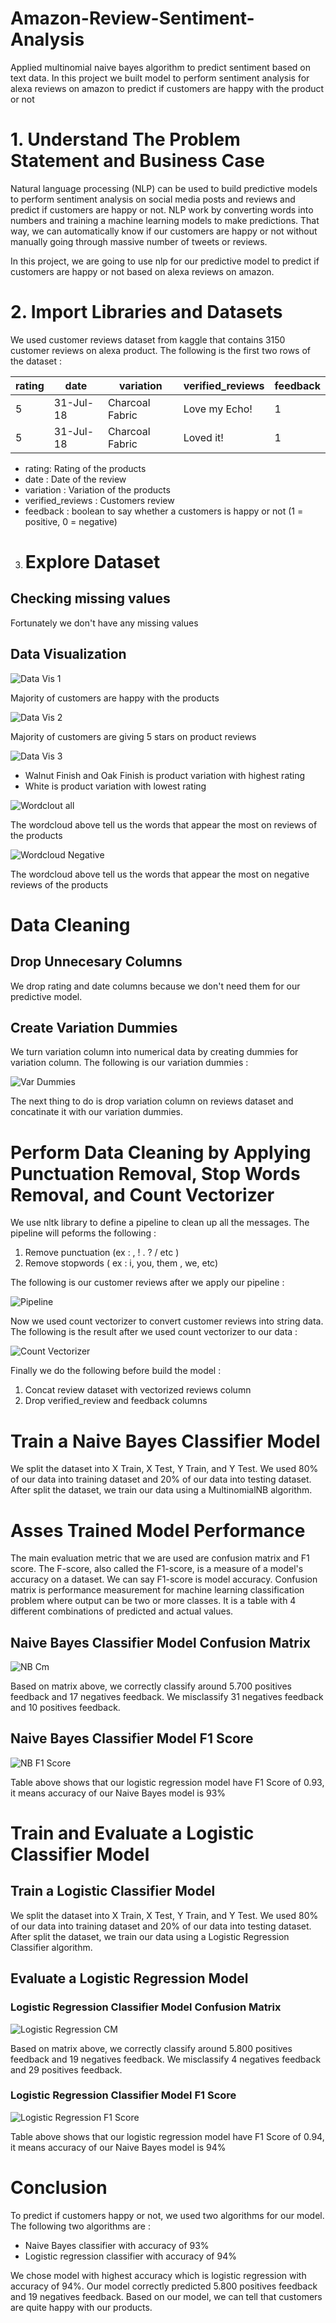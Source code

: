 # Amazon-Review-Sentiment-Analysis
Applied multinomial naive bayes algorithm to predict sentiment based on text data. In this project we built model to perform sentiment analysis for alexa reviews on amazon to predict if customers are happy with the product or not

# 1. Understand The Problem Statement and Business Case

Natural language processing (NLP) can be used to build predictive models to perform sentiment analysis on social media posts and reviews and predict if customers are happy or not. NLP work by converting words into numbers and training a machine learning models to make predictions. That way, we can automatically know if our customers are happy or not without manually going through massive number of tweets or reviews.

In this project, we are going to use nlp for our predictive model to predict if customers are happy or not based on alexa reviews on amazon.

# 2. Import Libraries and Datasets

We used customer reviews dataset from kaggle that contains 3150 customer reviews on alexa product. The following is the first two rows of the dataset :

| rating  | date | variation | verified_reviews | feedback |
| ------------- | ------------- | ------------ | ------------- |------------- |
| 5 | 31-Jul-18 | Charcoal Fabric | Love my Echo! | 1 |
| 5  | 31-Jul-18 | Charcoal Fabric | Loved it! | 1 |
- rating: Rating of the products
- date : Date of the review
- variation : Variation of the products
- verified_reviews : Customers review
- feedback : boolean to say whether a customers is happy or not (1 = positive, 0 = negative)

3. # Explore Dataset

## Checking missing values

Fortunately we don't have any missing values

## Data Visualization

![Data Vis 1](https://user-images.githubusercontent.com/107464383/196098503-7cf65ccb-6191-4548-b76c-6e30a4ed8e7f.PNG)

Majority of customers are happy with the products

![Data Vis 2](https://user-images.githubusercontent.com/107464383/196098624-adbc3729-e75c-42e3-87b3-d217afbfe5f2.PNG)

Majority of customers are giving 5 stars on product reviews

![Data Vis 3](https://user-images.githubusercontent.com/107464383/196098752-3dd27916-7bc1-4d85-a57f-a77cda472f66.PNG)

- Walnut Finish and Oak Finish is product variation with highest rating
- White is product variation with lowest rating

![Wordclout all](https://user-images.githubusercontent.com/107464383/196099347-ee94a484-f85a-47be-beff-9307874eb251.PNG)

The wordcloud above tell us the words that appear the most on reviews of the products

![Wordcloud Negative](https://user-images.githubusercontent.com/107464383/196099457-307bf4df-7443-48bd-92bc-fb28e120f424.PNG)

The wordcloud above tell us the words that appear the most on negative reviews of the products

# Data Cleaning

## Drop Unnecesary Columns

We drop rating and date columns because we don't need them for our predictive model.

## Create Variation Dummies

We turn variation column into numerical data by creating dummies for variation column. The following is our variation dummies :

![Var Dummies](https://user-images.githubusercontent.com/107464383/196100743-c99af5da-566a-4ab9-ba78-d3d374aee49e.PNG)

The next thing to do is drop variation column on reviews dataset and concatinate it with our variation dummies.

# Perform Data Cleaning by Applying Punctuation Removal, Stop Words Removal, and Count Vectorizer

We use nltk library to define a pipeline to clean up all the messages. The pipeline will peforms the following :
1. Remove punctuation (ex : , ! . ? / etc )
2. Remove stopwords ( ex : i, you, them , we, etc)

The following is our customer reviews after we apply our pipeline :

![Pipeline](https://user-images.githubusercontent.com/107464383/196119156-b03bc119-178d-47ef-86cc-4212b5e46a47.PNG)

Now we used count vectorizer to convert customer reviews into string data. The following is the result after we used count vectorizer to our data :

![Count Vectorizer](https://user-images.githubusercontent.com/107464383/196119729-0cfce777-0ff6-46b6-a4ab-10909698d759.PNG)

Finally we do the following before build the model :
1. Concat review dataset with vectorized reviews column
2. Drop verified_review and feedback columns

# Train a Naive Bayes Classifier Model

We split the dataset into X Train, X Test, Y Train, and Y Test. We used 80% of our data into training dataset and 20% of our data into testing dataset. After split the dataset, we train our data using a MultinomialNB algorithm.

# Asses Trained Model Performance

The main evaluation metric that we are used are confusion matrix and F1 score. The F-score, also called the F1-score, is a measure of a model's accuracy on a dataset. We can say F1-score is model accuracy. Confusion matrix is performance measurement for machine learning classification problem where output can be two or more classes. It is a table with 4 different combinations of predicted and actual values.

## Naive Bayes Classifier Model Confusion Matrix

![NB Cm](https://user-images.githubusercontent.com/107464383/196121222-1ff69d37-e720-40fa-87a5-a0ca4c035abe.PNG)

Based on matrix above, we correctly classify around 5.700 positives feedback and 17 negatives feedback. We misclassify 31 negatives feedback and 10 positives feedback.

## Naive Bayes Classifier Model F1 Score

![NB F1 Score](https://user-images.githubusercontent.com/107464383/196122894-1a50c563-3716-4469-8ddc-9026be737db5.PNG)

Table above shows that our logistic regression model have F1 Score of 0.93, it means accuracy of our Naive Bayes model is 93%

# Train and Evaluate a Logistic Classifier Model

## Train a Logistic Classifier Model

We split the dataset into X Train, X Test, Y Train, and Y Test. We used 80% of our data into training dataset and 20% of our data into testing dataset. After split the dataset, we train our data using a Logistic Regression Classifier algorithm.

## Evaluate a Logistic Regression Model

### Logistic Regression Classifier Model Confusion Matrix

![Logistic Regression CM](https://user-images.githubusercontent.com/107464383/196125764-51041d6f-c65f-4ff4-a4c1-8fe51155ca3f.PNG)

Based on matrix above, we correctly classify around 5.800 positives feedback and 19 negatives feedback. We misclassify 4 negatives feedback and 29 positives feedback.

### Logistic Regression Classifier Model F1 Score

![Logistic Regression F1 Score](https://user-images.githubusercontent.com/107464383/196126152-9dc15fef-5577-4d1d-a729-04d9fccab31a.PNG)

Table above shows that our logistic regression model have F1 Score of 0.94, it means accuracy of our Naive Bayes model is 94%

# Conclusion

To predict if customers happy or not, we used two algorithms for our model. The following two algorithms are :

- Naive Bayes classifier with accuracy of 93%
- Logistic regression classifier with accuracy of 94%

We chose model with highest accuracy which is logistic regression with accuracy of 94%. Our model correctly predicted 5.800 positives feedback and 19 negatives feedback. Based on our model, we can tell that customers are quite happy with our products.















